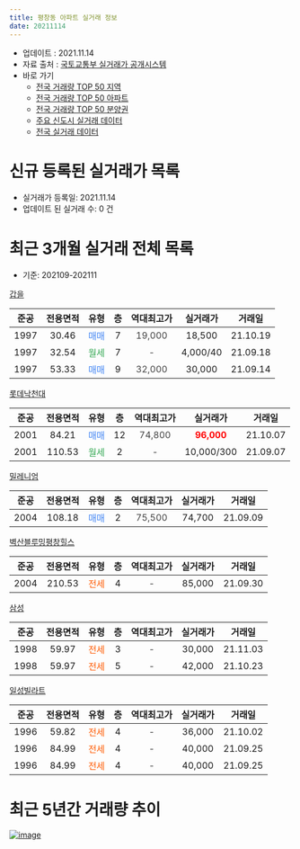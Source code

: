 ```yaml
---
title: 평창동 아파트 실거래 정보
date: 20211114
---
```


* 업데이트 : 2021.11.14
* 자료 출처 : [국토교통부 실거래가 공개시스템](http://rt.molit.go.kr)
* 바로 가기
    * [전국 거래량 TOP 50 지역](https://apt-info.github.io/apt-trade-info/tr)
    * [전국 거래량 TOP 50 아파트](https://apt-info.github.io/apt-trade-info/ta)
    * [전국 거래량 TOP 50 분양권](https://apt-info.github.io/apt-trade-info/tb)
    * [주요 신도시 실거래 데이터](https://apt-info.github.io/apt-trade-info/newtown)
    * [전국 실거래 데이터](https://apt-info.github.io/apt-trade-info/all)



<script async src="https://pagead2.googlesyndication.com/pagead/js/adsbygoogle.js"></script>
<!-- 기본광고 -->
<ins class="adsbygoogle"
     style="display:block"
     data-ad-client="ca-pub-1142216861245946"
     data-ad-slot="4805727019"
     data-ad-format="auto"
     data-full-width-responsive="true"></ins>
<script>
     (adsbygoogle = window.adsbygoogle || []).push({});
</script>


# 신규 등록된 실거래가 목록

* 실거래가 등록일: 2021.11.14
* 업데이트 된 실거래 수: 0 건




<script async src="https://pagead2.googlesyndication.com/pagead/js/adsbygoogle.js"></script>
<!-- 기본광고 -->
<ins class="adsbygoogle"
     style="display:block"
     data-ad-client="ca-pub-1142216861245946"
     data-ad-slot="4805727019"
     data-ad-format="auto"
     data-full-width-responsive="true"></ins>
<script>
     (adsbygoogle = window.adsbygoogle || []).push({});
</script>


# 최근 3개월 실거래 전체 목록
* 기준: 202109-202111


[갑을](https://search.naver.com/search.naver?query=%EA%B0%91%EC%9D%84)

|준공|전용면적|유형|층|역대최고가|실거래가|거래일|
|:---:|:---:|:---:|:---:|:---:|:---:|:---:|
|1997|30.46|<span style="color:#4285F3">매매</span>|7|<span style="color:#444444">19,000</span>|18,500|21.10.19|
|1997|32.54|<span style="color:#34A853">월세</span>|7|<span style="color:#444444">-</span>|4,000/40|21.09.18|
|1997|53.33|<span style="color:#4285F3">매매</span>|9|<span style="color:#444444">32,000</span>|30,000|21.09.14|

[롯데낙천대](https://search.naver.com/search.naver?query=%EB%A1%AF%EB%8D%B0%EB%82%99%EC%B2%9C%EB%8C%80)

|준공|전용면적|유형|층|역대최고가|실거래가|거래일|
|:---:|:---:|:---:|:---:|:---:|:---:|:---:|
|2001|84.21|<span style="color:#4285F3">매매</span>|12|<span style="color:#444444">74,800</span>|<b><span style="color:#FF0000">96,000</span></b>|21.10.07|
|2001|110.53|<span style="color:#34A853">월세</span>|2|<span style="color:#444444">-</span>|10,000/300|21.09.07|

[밀레니엄](https://search.naver.com/search.naver?query=%EB%B0%80%EB%A0%88%EB%8B%88%EC%97%84)

|준공|전용면적|유형|층|역대최고가|실거래가|거래일|
|:---:|:---:|:---:|:---:|:---:|:---:|:---:|
|2004|108.18|<span style="color:#4285F3">매매</span>|2|<span style="color:#444444">75,500</span>|74,700|21.09.09|

[벽산블루밍평창힐스](https://search.naver.com/search.naver?query=%EB%B2%BD%EC%82%B0%EB%B8%94%EB%A3%A8%EB%B0%8D%ED%8F%89%EC%B0%BD%ED%9E%90%EC%8A%A4)

|준공|전용면적|유형|층|역대최고가|실거래가|거래일|
|:---:|:---:|:---:|:---:|:---:|:---:|:---:|
|2004|210.53|<span style="color:#FF5A00">전세</span>|4|<span style="color:#444444">-</span>|85,000|21.09.30|

[삼성](https://search.naver.com/search.naver?query=%EC%82%BC%EC%84%B1)

|준공|전용면적|유형|층|역대최고가|실거래가|거래일|
|:---:|:---:|:---:|:---:|:---:|:---:|:---:|
|1998|59.97|<span style="color:#FF5A00">전세</span>|3|<span style="color:#444444">-</span>|30,000|21.11.03|
|1998|59.97|<span style="color:#FF5A00">전세</span>|5|<span style="color:#444444">-</span>|42,000|21.10.23|

[일성빌라트](https://search.naver.com/search.naver?query=%EC%9D%BC%EC%84%B1%EB%B9%8C%EB%9D%BC%ED%8A%B8)

|준공|전용면적|유형|층|역대최고가|실거래가|거래일|
|:---:|:---:|:---:|:---:|:---:|:---:|:---:|
|1996|59.82|<span style="color:#FF5A00">전세</span>|4|<span style="color:#444444">-</span>|36,000|21.10.02|
|1996|84.99|<span style="color:#FF5A00">전세</span>|4|<span style="color:#444444">-</span>|40,000|21.09.25|
|1996|84.99|<span style="color:#FF5A00">전세</span>|4|<span style="color:#444444">-</span>|40,000|21.09.25|



<script async src="https://pagead2.googlesyndication.com/pagead/js/adsbygoogle.js"></script>
<!-- 기본광고 -->
<ins class="adsbygoogle"
     style="display:block"
     data-ad-client="ca-pub-1142216861245946"
     data-ad-slot="4805727019"
     data-ad-format="auto"
     data-full-width-responsive="true"></ins>
<script>
     (adsbygoogle = window.adsbygoogle || []).push({});
</script>


# 최근 5년간 거래량 추이


<div style="width:100%;">
    <canvas id="deal_progress" height="200"></canvas>
</div>

<script>
new Chart(document.getElementById("deal_progress"), {
    type: 'line',
    data: {
        labels: ['16.01','16.02','16.03','16.04','16.05','16.06','16.07','16.08','16.09','16.10','16.11','16.12','17.01','17.02','17.03','17.04','17.05','17.06','17.07','17.08','17.09','17.10','17.11','17.12','18.01','18.02','18.03','18.04','18.05','18.06','18.07','18.08','18.09','18.10','18.11','18.12','19.01','19.02','19.03','19.04','19.05','19.06','19.07','19.08','19.09','19.10','19.11','19.12','20.01','20.02','20.03','20.04','20.05','20.06','20.07','20.08','20.09','20.10','20.11','20.12','21.01','21.02','21.03','21.04','21.05','21.06','21.07','21.08','21.09','21.10','21.11'],
        datasets: [{
            label: '매매/분양권',
            data: [4,15,13,7,3,1,2,2,1,4,4,4,9,4,4,3,4,10,11,2,0,3,7,6,5,6,10,5,8,3,4,5,4,2,7,4,5,2,3,2,4,2,2,2,3,5,7,6,6,9,4,6,5,7,9,5,5,2,4,8,3,5,5,7,3,1,2,2,2,2,0],
            borderColor: "rgba(66, 133, 243, 1)",
            backgroundColor: "rgba(66, 133, 243, 0.05)",
            borderWidth: 1,
            pointRadius: 0,
            fill: false,
            lineTension: 0
        },{
            label: '전/월세',
            data: [4,10,4,5,4,7,5,1,5,9,5,4,1,7,3,2,3,1,2,6,3,7,4,5,4,2,10,5,6,4,5,6,5,6,5,5,5,3,3,2,3,5,3,4,4,2,0,4,8,11,4,4,8,4,0,4,0,3,3,3,9,1,1,4,3,3,1,9,5,2,1],
            borderColor: "rgba(255, 90, 0, 1)",
            backgroundColor: "rgba(255, 90, 0, 0.05)",
            borderWidth: 1,
            pointRadius: 0,
            fill: false,
            lineTension: 0
        },{
            label: '합계',
            data: [8,25,17,12,7,8,7,3,6,13,9,8,10,11,7,5,7,11,13,8,3,10,11,11,9,8,20,10,14,7,9,11,9,8,12,9,10,5,6,4,7,7,5,6,7,7,7,10,14,20,8,10,13,11,9,9,5,5,7,11,12,6,6,11,6,4,3,11,7,4,1],
            borderColor: "rgba(0, 0, 0, 1)",
            backgroundColor: "rgba(0, 0, 0, 0.03)",
            borderWidth: 0.1,
            pointRadius: 0,
            fill: true,
            lineTension: 0
        }
        ]
    },
    options: {
        responsive: true,
        title: {
            display: false
        },
        tooltips: {
            mode: 'index',
            intersect: false
        },
        hover: {
            mode: 'nearest',
            intersect: true
        },
        scales: {
            xAxes: [{
                display: true,
                scaleLabel: {
                    display: true,
                    labelString: '년/월'
                }
            }],
            yAxes: [{
                display: true,
                ticks: {
                    suggestedMin: 0,
                },
                scaleLabel: {
                    display: true,
                    labelString: '실거래 수'
                }
            }]
        }
    }
});

</script>


[![image](https://apt-info.github.io/images/2020-01-03-apt-trade-info/1024x500.png)](https://play.google.com/store/apps/details?id=com.aptinfo.apttradeinfo)

